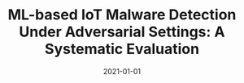 ---
title: "ML-based IoT Malware Detection Under Adversarial Settings: A Systematic Evaluation"
collection: publications
permalink: /publication/2021-01-01-ML-based-IoT-Malware-Detection-Under-Adversarial-Settings-A-Systematic-Evaluation
date: 2021-01-01
venue: 'CoRR'
paperurl: 'https://arxiv.org/abs/2108.13373'
citation: ' Ahmed Abusnaina,  Afsah Anwar,  Sultan Alshamrani,  Abdulrahman Alabduljabbar,  RhongHo Jang,  Daehun Nyang,  David Mohaisen, &quot;ML-based IoT Malware Detection Under Adversarial Settings: A Systematic Evaluation.&quot; CoRR, 2021.'
---